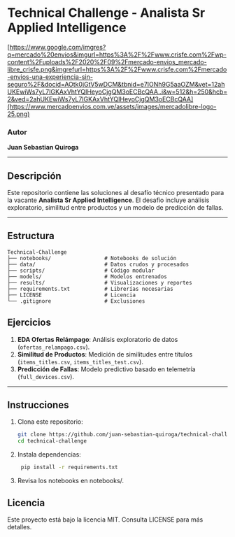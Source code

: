 # **Technical Challenge - Analista Sr Applied Intelligence**

[https://www.google.com/imgres?q=mercado%20envios&imgurl=https%3A%2F%2Fwww.crisfe.com%2Fwp-content%2Fuploads%2F2020%2F09%2Fmercado-envios_mercado-libre_crisfe.png&imgrefurl=https%3A%2F%2Fwww.crisfe.com%2Fmercado-envios-una-experiencia-sin-seguro%2F&docid=AOtk0jGtV5wDCM&tbnid=e7IONh9G5aaOZM&vet=12ahUKEwiWs7yL7IGKAxVhtYQIHeyoCjgQM3oECBcQAA..i&w=512&h=250&hcb=2&ved=2ahUKEwiWs7yL7IGKAxVhtYQIHeyoCjgQM3oECBcQAA](https://www.mercadoenvios.com.ve/assets/images/mercadolibre-logo-25.png)

### **Autor**
**Juan Sebastian Quiroga**

---

## **Descripción**
Este repositorio contiene las soluciones al desafío técnico presentado para la vacante **Analista Sr Applied Intelligence**. El desafío incluye análisis exploratorio, similitud entre productos y un modelo de predicción de fallas.

---

## **Estructura**
```plaintext
Technical-Challenge
├── notebooks/                 # Notebooks de solución
├── data/                      # Datos crudos y procesados
├── scripts/                   # Código modular
├── models/                    # Modelos entrenados
├── results/                   # Visualizaciones y reportes
├── requirements.txt           # Librerías necesarias
├── LICENSE                    # Licencia
└── .gitignore                 # Exclusiones
```

## **Ejercicios**
1. **EDA Ofertas Relámpago**: Análisis exploratorio de datos (`ofertas_relampago.csv`).
2. **Similitud de Productos**: Medición de similitudes entre títulos (`items_titles.csv`, `items_titles_test.csv`).
3. **Predicción de Fallas**: Modelo predictivo basado en telemetría (`full_devices.csv`).

---

## **Instrucciones**
1. Clona este repositorio:
   ```bash
   git clone https://github.com/juan-sebastian-quiroga/technical-challenge.git
   cd technical-challenge
   ```
2. Instala dependencias:
   ```bash
    pip install -r requirements.txt
   ```

3.	Revisa los notebooks en notebooks/.

## **Licencia**

Este proyecto está bajo la licencia MIT. Consulta LICENSE para más detalles.

